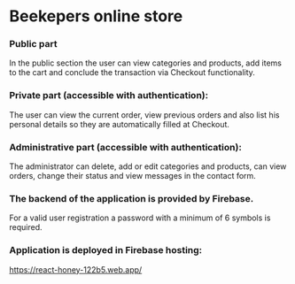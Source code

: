 # Beekepers online store

### Public part
In the public section the user can view categories and products, add items to the cart and conclude the transaction via Checkout functionality.

### Private part (accessible with authentication):
The user can view the current order, view previous orders and also list his personal details so they are automatically filled at Checkout.


### Administrative part (accessible with authentication):
The administrator can delete, add or edit categories and products, can view orders, change their status and view messages in the contact form.


### The backend of the application is provided by Firebase.

For a valid user registration a password with a minimum of 6 symbols is required.

### Application is deployed in Firebase hosting:
https://react-honey-122b5.web.app/